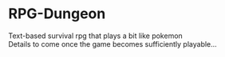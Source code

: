 # RPG-Dungeon
Text-based survival rpg that plays a bit like pokemon  
Details to come once the game becomes sufficiently playable...
